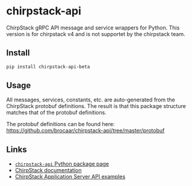 # chirpstack-api

ChirpStack gRPC API message and service wrappers for Python.
This version is for chirpstack v4 and is not supportet by the chirpstack team.

## Install

```sh
pip install chirpstack-api-beta
```

## Usage

All messages, services, constants, etc. are auto-generated from the ChirpStack protobuf definitions. The result is that
this package structure matches that of the protobuf definitions.

The protobuf definitions can be found here: https://github.com/brocaar/chirpstack-api/tree/master/protobuf

## Links

* [`chirpstack-api` Python package page](https://pypi.org/project/chirpstack-api/)
* [ChirpStack documentation](https://www.chirpstack.io/)
* [ChirpStack Application Server API examples](https://www.chirpstack.io/application-server/api/python-examples/)
